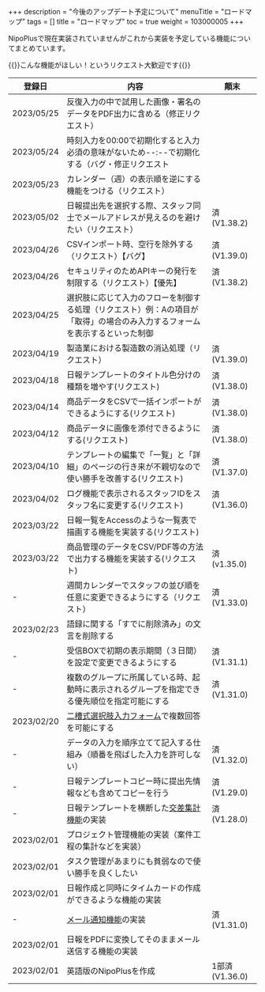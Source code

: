 +++
description = "今後のアップデート予定について"
menuTitle = "ロードマップ"
tags = []
title = "ロードマップ"
toc = true
weight = 103000005
+++

NipoPlusで現在実装されていませんがこれから実装を予定している機能についてまとめています。

{{<alice pos="right" icon="ok">}}こんな機能がほしい！というリクエスト大歓迎です{{</alice>}}

登録日|内容|顛末
---|---|---
2023/05/25|反復入力の中で試用した画像・署名のデータをPDF出力に含める（修正リクエスト）|
2023/05/24|時刻入力を00:00で初期化すると入力必須の意味がないため--:--で初期化する（バグ・修正リクエスト|
2023/05/23|カレンダー（週）の表示順を逆にする機能をつける（リクエスト）|
2023/05/02|日報提出先を選択する際、スタッフ同士でメールアドレスが見えるのを避けたい（リクエスト）|済(V1.38.2)
2023/04/26|CSVインポート時、空行を除外する（リクエスト）【バグ】|済(V1.39.0)
2023/04/26|セキュリティのためAPIキーの発行を制限する（リクエスト）【優先】|済(V1.38.2)
2023/04/25|選択肢に応じて入力のフローを制御する処理（リクエスト）例：Aの項目が「取得」の場合のみ入力するフォームを表示するといった制御|
2023/04/19|製造業における製造数の消込処理（リクエスト）|済(V1.39.0)
2023/04/18|日報テンプレートのタイトル色分けの種類を増やす(リクエスト)|済(V1.38.0)
2023/04/14|商品データをCSVで一括インポートができるようにする(リクエスト)|済(V1.38.0)
2023/04/12|商品データに画像を添付できるようにする(リクエスト)|済(V1.38.0)
2023/04/10|テンプレートの編集で「一覧」と「詳細」のページの行き来が不親切なので使い勝手を改善する(リクエスト)|済(V1.37.0)
2023/04/02|ログ機能で表示されるスタッフIDをスタッフ名に変更する(リクエスト)|済(V1.36.0)
2023/03/22|日報一覧をAccessのような一覧表で描画する機能を実装する(リクエスト)|
2023/03/22|商品管理のデータをCSV/PDF等の方法で出力する機能を実装する(リクエスト)|済(v1.35.0)
-|週間カレンダーでスタッフの並び順を任意に変更できるようにする（リクエスト）|済(V1.33.0)
2023/02/23|語録に関する「すでに削除済み」の文言を削除する|
-|受信BOXで初期の表示期間（３日間）を設定で変更できるようにする|済(V1.31.1)
-|複数のグループに所属している時、起動時に表示されるグループを指定できる優先順位を指定可能にする|済(V1.31.0)
2023/02/20|[二槽式選択肢入力フォーム](/manual/initial-setting/template/selectcalc/)で複数回答を可能にする|
-|データの入力を順序立てて記入する仕組み（順番を飛ばした入力を許可しない）|済(V1.32.0)
-|日報テンプレートコピー時に提出先情報なども含めてコピーを行う|済(V1.29.0)
-|日報テンプレートを横断した[交差集計機能](/manual/analytics/cross/)の実装|済(V1.28.0)
2023/02/01|プロジェクト管理機能の実装（案件工程の集計などを実装）|
2023/02/01|タスク管理があまりにも貧弱なので使い勝手を良くしたい|
2023/02/01|日報作成と同時にタイムカードの作成ができるような機能の実装|
-|[メール通知機能](/manual/notice/email/)の実装|済(V1.31.0)
2023/02/01|日報をPDFに変換してそのままメール送信する機能の実装|
2023/02/01|英語版のNipoPlusを作成|1部済(V1.36.0)
